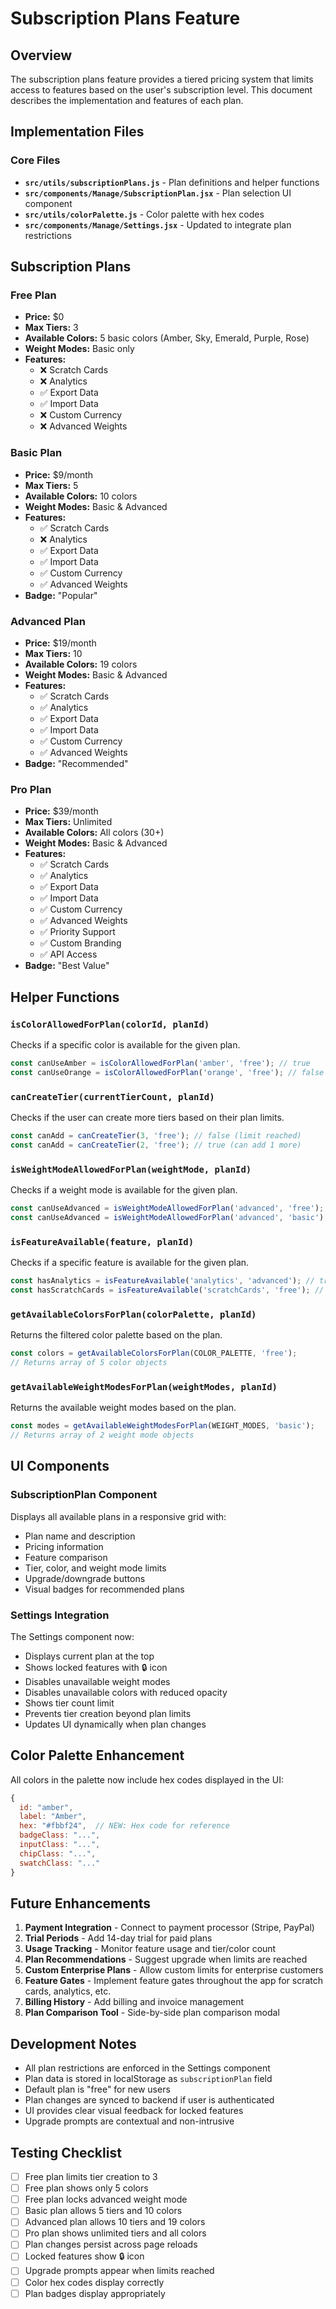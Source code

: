 # Subscription Plans Feature

## Overview
The subscription plans feature provides a tiered pricing system that limits access to features based on the user's subscription level. This document describes the implementation and features of each plan.

## Implementation Files

### Core Files
- **`src/utils/subscriptionPlans.js`** - Plan definitions and helper functions
- **`src/components/Manage/SubscriptionPlan.jsx`** - Plan selection UI component
- **`src/utils/colorPalette.js`** - Color palette with hex codes
- **`src/components/Manage/Settings.jsx`** - Updated to integrate plan restrictions

## Subscription Plans

### Free Plan
- **Price:** $0
- **Max Tiers:** 3
- **Available Colors:** 5 basic colors (Amber, Sky, Emerald, Purple, Rose)
- **Weight Modes:** Basic only
- **Features:**
  - ❌ Scratch Cards
  - ❌ Analytics
  - ✅ Export Data
  - ✅ Import Data
  - ❌ Custom Currency
  - ❌ Advanced Weights

### Basic Plan
- **Price:** $9/month
- **Max Tiers:** 5
- **Available Colors:** 10 colors
- **Weight Modes:** Basic & Advanced
- **Features:**
  - ✅ Scratch Cards
  - ❌ Analytics
  - ✅ Export Data
  - ✅ Import Data
  - ✅ Custom Currency
  - ✅ Advanced Weights
- **Badge:** "Popular"

### Advanced Plan
- **Price:** $19/month
- **Max Tiers:** 10
- **Available Colors:** 19 colors
- **Weight Modes:** Basic & Advanced
- **Features:**
  - ✅ Scratch Cards
  - ✅ Analytics
  - ✅ Export Data
  - ✅ Import Data
  - ✅ Custom Currency
  - ✅ Advanced Weights
- **Badge:** "Recommended"

### Pro Plan
- **Price:** $39/month
- **Max Tiers:** Unlimited
- **Available Colors:** All colors (30+)
- **Weight Modes:** Basic & Advanced
- **Features:**
  - ✅ Scratch Cards
  - ✅ Analytics
  - ✅ Export Data
  - ✅ Import Data
  - ✅ Custom Currency
  - ✅ Advanced Weights
  - ✅ Priority Support
  - ✅ Custom Branding
  - ✅ API Access
- **Badge:** "Best Value"

## Helper Functions

### `isColorAllowedForPlan(colorId, planId)`
Checks if a specific color is available for the given plan.

```javascript
const canUseAmber = isColorAllowedForPlan('amber', 'free'); // true
const canUseOrange = isColorAllowedForPlan('orange', 'free'); // false
```

### `canCreateTier(currentTierCount, planId)`
Checks if the user can create more tiers based on their plan limits.

```javascript
const canAdd = canCreateTier(3, 'free'); // false (limit reached)
const canAdd = canCreateTier(2, 'free'); // true (can add 1 more)
```

### `isWeightModeAllowedForPlan(weightMode, planId)`
Checks if a weight mode is available for the given plan.

```javascript
const canUseAdvanced = isWeightModeAllowedForPlan('advanced', 'free'); // false
const canUseAdvanced = isWeightModeAllowedForPlan('advanced', 'basic'); // true
```

### `isFeatureAvailable(feature, planId)`
Checks if a specific feature is available for the given plan.

```javascript
const hasAnalytics = isFeatureAvailable('analytics', 'advanced'); // true
const hasScratchCards = isFeatureAvailable('scratchCards', 'free'); // false
```

### `getAvailableColorsForPlan(colorPalette, planId)`
Returns the filtered color palette based on the plan.

```javascript
const colors = getAvailableColorsForPlan(COLOR_PALETTE, 'free');
// Returns array of 5 color objects
```

### `getAvailableWeightModesForPlan(weightModes, planId)`
Returns the available weight modes based on the plan.

```javascript
const modes = getAvailableWeightModesForPlan(WEIGHT_MODES, 'basic');
// Returns array of 2 weight mode objects
```

## UI Components

### SubscriptionPlan Component
Displays all available plans in a responsive grid with:
- Plan name and description
- Pricing information
- Feature comparison
- Tier, color, and weight mode limits
- Upgrade/downgrade buttons
- Visual badges for recommended plans

### Settings Integration
The Settings component now:
- Displays current plan at the top
- Shows locked features with 🔒 icon
- Disables unavailable weight modes
- Disables unavailable colors with reduced opacity
- Shows tier count limit
- Prevents tier creation beyond plan limits
- Updates UI dynamically when plan changes

## Color Palette Enhancement

All colors in the palette now include hex codes displayed in the UI:
```javascript
{
  id: "amber",
  label: "Amber",
  hex: "#fbbf24",  // NEW: Hex code for reference
  badgeClass: "...",
  inputClass: "...",
  chipClass: "...",
  swatchClass: "..."
}
```

## Future Enhancements

1. **Payment Integration** - Connect to payment processor (Stripe, PayPal)
2. **Trial Periods** - Add 14-day trial for paid plans
3. **Usage Tracking** - Monitor feature usage and tier/color count
4. **Plan Recommendations** - Suggest upgrade when limits are reached
5. **Custom Enterprise Plans** - Allow custom limits for enterprise customers
6. **Feature Gates** - Implement feature gates throughout the app for scratch cards, analytics, etc.
7. **Billing History** - Add billing and invoice management
8. **Plan Comparison Tool** - Side-by-side plan comparison modal

## Development Notes

- All plan restrictions are enforced in the Settings component
- Plan data is stored in localStorage as `subscriptionPlan` field
- Default plan is "free" for new users
- Plan changes are synced to backend if user is authenticated
- UI provides clear visual feedback for locked features
- Upgrade prompts are contextual and non-intrusive

## Testing Checklist

- [ ] Free plan limits tier creation to 3
- [ ] Free plan shows only 5 colors
- [ ] Free plan locks advanced weight mode
- [ ] Basic plan allows 5 tiers and 10 colors
- [ ] Advanced plan allows 10 tiers and 19 colors
- [ ] Pro plan shows unlimited tiers and all colors
- [ ] Plan changes persist across page reloads
- [ ] Locked features show 🔒 icon
- [ ] Upgrade prompts appear when limits reached
- [ ] Color hex codes display correctly
- [ ] Plan badges display appropriately
